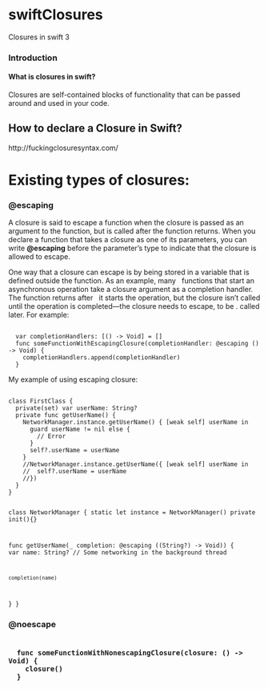# swiftClosures
Closures in swift 3 </br>

<h3><b> Introduction </b></h3>

<h4> What is closures in swift? </h4>

  Closures are self-contained blocks of functionality that can be passed around and used in your code.

<h2><b> How to declare a Closure in Swift? </b></h2>
http://fuckingclosuresyntax.com/

<h1><b> Existing types of closures: </b></h1>


<h3> @escaping </h3>

<p> A closure is said to escape a function when the closure is passed as an argument to the function, but is called after the     function returns. When you declare a function that takes a closure as one of its parameters, you can write <b>@escaping</b>   before   the parameter’s type to indicate that the closure is allowed to escape.

One way that a closure can escape is by being stored in a variable that is defined outside the function. As an example, many   functions that start an asynchronous operation take a closure argument as a completion handler. The function returns after     it starts the operation, but the closure isn’t called until the operation is completed—the closure needs to escape, to be .   called later. For example: </p>

<code>
  var completionHandlers: [() -> Void] = []
  func someFunctionWithEscapingClosure(completionHandler: @escaping () -> Void) {
    completionHandlers.append(completionHandler)
  }
</code>

<p> My example of using escaping closure: </p>
<code>
class FirstClass {
  private(set) var userName: String?
  private func getUserName() {
    NetworkManager.instance.getUserName() { [weak self] userName in
      guard userName != nil else { 
        // Error
      }
      self?.userName = userName
    }
    //NetworkManager.instance.getUserName({ [weak self] userName in
    //  self?.userName = userName
    //})
  }
}

class NetworkManager {
  static let instance = NetworkManager()
  private init(){}
  
  func getUserName(_ completion: @escaping ((String?) -> Void)) {
  var name: String?
  // Some networking in the background thread
    
    completion(name)
  }
}
</code>

<h3> @noescape <h3>

<code lang="swift">
  func someFunctionWithNonescapingClosure(closure: () -> Void) {
    closure()
  }
</code>
